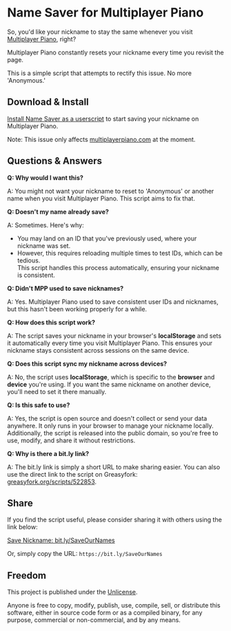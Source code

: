 # Name Saver for Multiplayer Piano

So, you'd like your nickname to stay the same whenever you visit [Multiplayer Piano](https://multiplayerpiano.com), right?

Multiplayer Piano constantly resets your nickname every time you revisit the page.

This is a simple script that attempts to rectify this issue. No more 'Anonymous.'

## Download & Install

[Install Name Saver as a userscript](https://greasyfork.org/scripts/522853) to start saving your nickname on Multiplayer Piano.

Note: This issue only affects [multiplayerpiano.com](https://multiplayerpiano.com/) at the moment.

## Questions & Answers

**Q: Why would I want this?**

A: You might not want your nickname to reset to 'Anonymous' or another name when you visit Multiplayer Piano. This script aims to fix that.

**Q: Doesn't my name already save?**

A: Sometimes. Here's why:
- You may land on an ID that you've previously used, where your nickname was set.
- However, this requires reloading multiple times to test IDs, which can be tedious.  
This script handles this process automatically, ensuring your nickname is consistent.

**Q: Didn't MPP used to save nicknames?**

A: Yes. Multiplayer Piano used to save consistent user IDs and nicknames, but this hasn't been working properly for a while.

**Q: How does this script work?**

A: The script saves your nickname in your browser's **localStorage** and sets it automatically every time you visit Multiplayer Piano. This ensures your nickname stays consistent across sessions on the same device.

**Q: Does this script sync my nickname across devices?**

A: No, the script uses **localStorage**, which is specific to the **browser** and **device** you're using. If you want the same nickname on another device, you'll need to set it there manually.

**Q: Is this safe to use?**

A: Yes, the script is open source and doesn't collect or send your data anywhere. It only runs in your browser to manage your nickname locally. Additionally, the script is released into the public domain, so you're free to use, modify, and share it without restrictions.

**Q: Why is there a bit.ly link?**

A: The bit.ly link is simply a short URL to make sharing easier. You can also use the direct link to the script on Greasyfork: [greasyfork.org/scripts/522853](https://greasyfork.org/scripts/522853).

## Share

If you find the script useful, please consider sharing it with others using the link below:

[Save Nickname: bit.ly/SaveOurNames](https://bit.ly/SaveOurNames)

Or, simply copy the URL:
`https://bit.ly/SaveOurNames`

## Freedom

This project is published under the [Unlicense](https://unlicense.org).

Anyone is free to copy, modify, publish, use, compile, sell, or
distribute this software, either in source code form or as a compiled
binary, for any purpose, commercial or non-commercial, and by any
means.